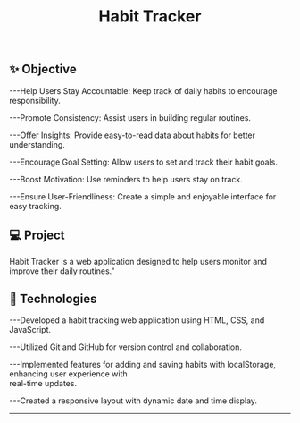 <h1 align="center"> Habit Tracker  </h1>


<br>


## ✨ Objective 
---Help Users Stay Accountable: Keep track of daily habits to encourage responsibility.

---Promote Consistency: Assist users in building regular routines.

---Offer Insights: Provide easy-to-read data about habits for better understanding.

---Encourage Goal Setting: Allow users to set and track their habit goals.

---Boost Motivation: Use reminders to help users stay on track.

---Ensure User-Friendliness: Create a simple and enjoyable interface for easy tracking.


## 💻 Project

Habit Tracker is a web application designed to help users monitor and improve their daily routines."


## 🚀 Technologies 



---Developed a habit tracking web application using HTML, CSS, and JavaScript.

---Utilized Git and GitHub for version control and collaboration.

---Implemented features for adding and saving habits with localStorage, enhancing user experience with  
    real-time updates.

---Created a responsive layout with dynamic date and time display.




---

